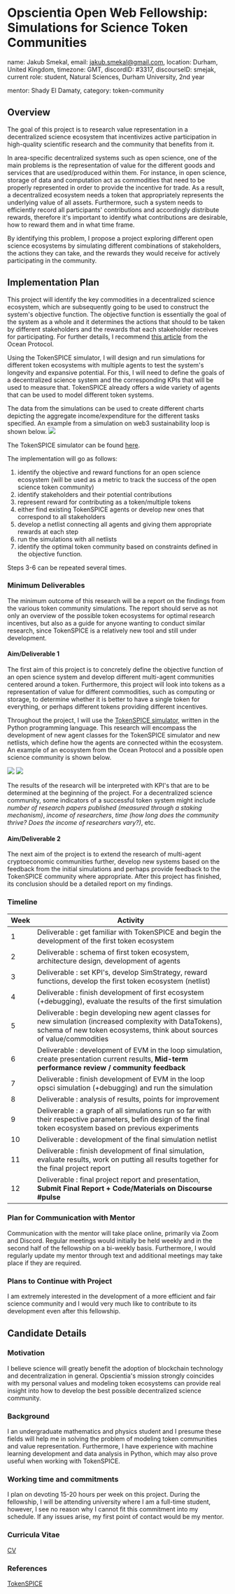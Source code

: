 # Opscientia Open Web Fellowship: Simulations for Science Token Communities
  name: Jakub Smekal, email: jakub.smekal@gmail.com, location: Durham, United Kingdom, timezone: GMT, discordID: #3317, discourseID: 
  smejak, current role: student, Natural Sciences, Durham University, 2nd year
  
  mentor: Shady El Damaty, category: token-community
  
  ## Overview

  The goal of this project is to research value representation in a decentralized science ecosystem that incentivizes active participation in high-quality scientific research and the community that benefits from it. 
  
  In area-specific decentralized systems such as open science, one of the main problems is the representation of value for the different goods and services that are used/produced within them. For instance, in open science, storage of data and computation act as commodities that need to be properly represented in order to provide the incentive for trade. As a result, a decentralized ecosystem needs a token that appropriately represents the underlying value of all assets. Furthermore, such a system needs to efficiently record all participants' contributions and accordingly distribute rewards, therefore it's important to identify what contributions are desirable, how to reward them and in what time frame.

  By identifying this problem, I propose a project exploring different open science ecosystems by simulating different combinations of stakeholders, the actions they can take, and the rewards they would receive for actively participating in the community.
  
  
  ## Implementation Plan

  This project will identify the key commodities in a decentralized science ecosystem, which are subsequently going to be used to construct the system's objective function. The objective function is essentially the goal of the system as a whole and it determines the actions that should to be taken by different stakeholders and the rewards that each stakeholder receives for participating. For further details, I recommend [this article](https://blog.oceanprotocol.com/token-engineering-case-studies-b44267e68f4) from the Ocean Protocol.

  Using the TokenSPICE simulator, I will design and run simulations for different token ecosystems with multiple agents to test the system's longevity and expansive potential. For this, I will need to define the goals of a decentralized science system and the corresponding KPIs that will be used to measure that. TokenSPICE already offers a wide variety of agents that can be used to model different token systems.

  The data from the simulations can be used to create different charts depicting the aggregate income/expenditure for the different tasks specified. An example from a simulation on web3 sustainability loop is shown below.
  ![](Monthly_OceanDAO_Income_LOG.png)

  The TokenSPICE simulator can be found [here](https://github.com/tokenspice/tokenspice).

  The implementation will go as follows:
  1. identify the objective and reward functions for an open science ecosystem (will be used as a metric to track the success of the open science token community)
  2. identify stakeholders and their potential contributions
  3. represent reward for contributing as a token/multiple tokens
  4. either find existing TokenSPICE agents or develop new ones that correspond to all stakeholders
  5. develop a netlist connecting all agents and giving them appropriate rewards at each step
  6. run the simulations with all netlists
  7. identify the optimal token community based on constraints defined in the objective function.

  Steps 3-6 can be repeated several times.
  
  ### Minimum Deliverables

  The minimum outcome of this research will be a report on the findings from the various token community simulations. The report should serve as not only an overview of the possible token ecosystems for optimal research incentives, but also as a guide for anyone wanting to conduct similar research, since TokenSPICE is a relatively new tool and still under development.
  
  #### Aim/Deliverable 1

  The first aim of this project is to concretely define the objective function of an open science system and develop different multi-agent communities centered around a token. Furthermore, this project will look into tokens as a representation of value for different commodities, such as computing or storage, to determine whether it is better to have a single token for everything, or perhaps different tokens providing different incentives.

  Throughout the project, I will use the [TokenSPICE simulator](https://github.com/tokenspice/tokenspice), written in the Python programming language. This research will encompass the development of new agent classes for the TokenSPICE simulator and new netlists, which define how the agents are connected within the ecosystem. An example of an ecosystem from the Ocean Protocol and a possible open science community is shown below.
  
  ![](model-new1.png)
  ![](example.png)

  The results of the research will be interpreted with KPI's that are to be determined at the beginning of the project. For a decentralized science community, some indicators of a successful token system might include *number of research papers published (measured through a staking mechanism)*, *income of researchers*, *time (how long does the community thrive? Does the income of researchers vary?)*, etc.
  
  #### Aim/Deliverable 2
  
  The next aim of the project is to extend the research of multi-agent cryptoeconomic communities further, develop new systems based on the feedback from the initial simulations and perhaps provide feedback to the TokenSPICE community where appropriate. After this project has finished, its conclusion should be a detailed report on my findings.
  
  ### Timeline

| Week      | Activity |
| ----------- | ----------- |
| 1      | Deliverable : get familiar with TokenSPICE and begin the development of the first token ecosystem  |
| 2      | Deliverable :   schema of first token ecosystem, architecture design, development of agents |
| 3      | Deliverable : set KPI's, develop SimStrategy, reward functions, develop the first token ecosystem (netlist) |
| 4      | Deliverable : finish development of first ecosystem (+debugging), evaluate the results of the first simulation |
| 5      | Deliverable : begin developing new agent classes for new simulation (increased complexity with DataTokens), schema of new token ecosystems, think about sources of value/commodities  |
| 6      | Deliverable : development of EVM in the loop simulation, create presentation current results, **Mid-term performance review / community feedback** |
| 7      | Deliverable : finish development of EVM in the loop opsci simulation (+debugging) and run the simulation |
| 8      | Deliverable : analysis of results, points for improvement |
| 9      | Deliverable : a graph of all simulations run so far with their respective parameters, befin design of the final token ecosystem based on previous experiments |
| 10      | Deliverable : development of the final simulation netlist |
| 11      | Deliverable : finish development of final simulation, evaluate results, work on putting all results together for the final project report |
| 12      | Deliverable : final project report and presentation,   **Submit Final Report + Code/Materials on Discourse #pulse**    |

### Plan for Communication with Mentor

Communication with the mentor will take place online, primarily via Zoom and Discord. Regular meetings would initially be held weekly and in the second half of the fellowship on a bi-weekly basis. Furthermore, I would regularly update my mentor through text and additional meetings may take place if they are required.

### Plans to Continue with Project

I am extremely interested in the development of a more efficient and fair science community and I would very much like to contribute to its development even after this fellowship.

## Candidate Details

### Motivation

I believe science will greatly benefit the adoption of blockchain technology and decentralization in general. Opscientia's mission strongly coincides with my personal values and modeling token ecosystems can provide real insight into how to develop the best possible decentralized science community.

### Background

I an undergraduate mathematics and physics student and I presume these fields will help me in solving the problem of modeling token communities and value representation. Furthermore, I have experience with machine learning development and data analysis in Python, which may also prove useful when working with TokenSPICE.

### Working time and commitments

I plan on devoting 15-20 hours per week on this project. During the fellowship, I will be attending university where I am a full-time student, however, I see no reason why I cannot fit this commitment into my schedule. If any issues arise, my first point of contact would be my mentor.

### Curricula Vitae

[CV](https://drive.google.com/file/d/1slxxukIgx6tDw3eqXy2s9hnNnEU-wSEK/view?usp=sharing)

### References

[TokenSPICE](https://github.com/tokenspice/tokenspice)
